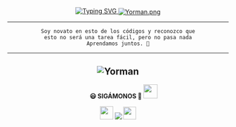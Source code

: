 <div align="center">
<a href="https://git.io/typing-svg"><img src="https://readme-typing-svg.demolab.com?font=Rubik+Dirt&size=38&duration=4000&pause=1000&vCenter=true&color=100AF7&background=FFFFFF00&width=435&lines=%C2%A1Hola!;Bienvenido+a+mi+perfil." alt="Typing SVG" />
</a>

  <a href="https://www.instagram.com/yorman.lopez">
<img align="center" src="https://cardivo.vercel.app/api?name=Yorman%20Lopez&description=Hola!,%20Soy%20Yorman.%20me%20gusta%20escuchar%20musica%20y%20aprender%20cosas%20nuevas.%20saludos.%20%E2%98%BA%EF%B8%8F&image=https://i.ibb.co/5hVP615/qus.jpg&backgroundColor=%23ecf0f1&instagram=@yorman.lopez&pattern=ticTacToe&colorPattern=%23eaeaea&site=%F0%9F%96%A5%EF%B8%8F%20Aprender%20a%20programar.%20%20%7C%20%20%F0%9F%8E%AE%20Videojuegos." alt="Yorman.png" />
  </a>

---

```text
Soy novato en esto de los códigos y reconozco que
esto no será una tarea fácil, pero no pasa nada
Aprendamos juntos. 🤗
```
--- 
![Yorman](https://pa1.narvii.com/6513/9428ed927ea6a6c92c8d926ba551b606c7c59d33_hq.gif)
---

**ㅤㅤ😃 SIGÁMONOS 🤝** <img src="https://github.com/siegrin/siegrin/blob/main/Assets/Handshake.gif" height="32px"> 

<img src="https://1000marcas.net/wp-content/uploads/2019/11/Instagram-Logosu.png" height="30px"> <a href="https://instagram.com/yorman.lopez" target="_blank"> <img src="https://img.shields.io/badge/Instagram-E4405F?style=for-the-badge&logo=instagram&logoColor=white" target="_blank"></a> <img src="https://github.com/siegrin/siegrin/blob/main/Assets/powerup.gif" height="29px">

</div>
